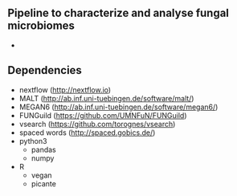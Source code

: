 ## Pipeline to characterize and analyse fungal microbiomes
*

## Dependencies
* nextflow (http://nextflow.io)
* MALT (http://ab.inf.uni-tuebingen.de/software/malt/)
* MEGAN6 (http://ab.inf.uni-tuebingen.de/software/megan6/)
* FUNGuild (https://github.com/UMNFuN/FUNGuild)
* vsearch (https://github.com/torognes/vsearch)
* spaced words (http://spaced.gobics.de/)
* python3
  * pandas
  * numpy
* R
  * vegan
  * picante
